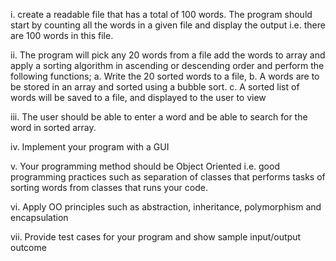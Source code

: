 i. create a readable file that has a total of 100 words. The program should start by 
counting all the words in a given file and display the output i.e. there are 100 words 
in this file.

ii. The program will pick any 20 words from a file add the words to array and apply a 
sorting algorithm in ascending or descending order and perform the following
functions;
a. Write the 20 sorted words to a file, 
b. A words are to be stored in an array and sorted using a bubble sort.
c. A sorted list of words will be saved to a file, and displayed to the user to view

iii. The user should be able to enter a word and be able to search for the word in sorted 
array.

iv. Implement your program with a GUI

v. Your programming method should be Object Oriented i.e. good programming 
practices such as separation of classes that performs tasks of sorting words from 
classes that runs your code.

vi. Apply OO principles such as abstraction, inheritance, polymorphism and 
encapsulation

vii. Provide test cases for your program and show sample input/output outcome
